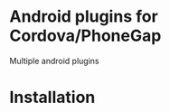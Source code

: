 Android plugins for Cordova/PhoneGap
========================================

Multiple android plugins


# Installation

```
```
